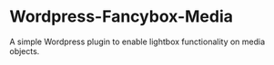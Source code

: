 Wordpress-Fancybox-Media
========================

A simple Wordpress plugin to enable lightbox functionality on media objects.
